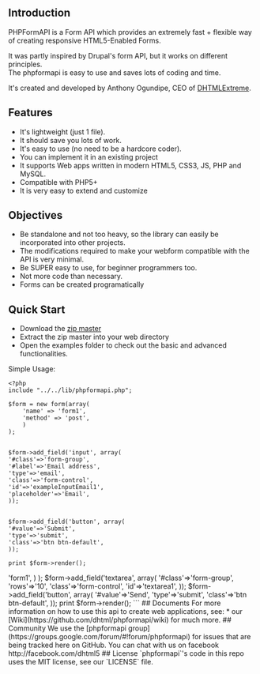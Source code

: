 ## Introduction
PHPFormAPI is a Form API which provides an extremely fast + flexible way of creating responsive HTML5-Enabled Forms.

It was partly inspired by Drupal's form API, but it works on different principles.  
The phpformapi is easy to use and saves lots of coding and time.


It's created and developed by Anthony Ogundipe, CEO of [DHTMLExtreme](http://www.dhtmlextreme.net).

## Features
* It's lightweight (just 1 file).
* It should save you lots of work.
* It's easy to use (no need to be a hardcore coder).
* You can implement it in an existing project
* It supports Web apps written in modern HTML5, CSS3, JS, PHP and MySQL.
* Compatible with PHP5+
* It is very easy to extend and customize

## Objectives
* Be standalone and not too heavy, so the library can easily be incorporated into other projects. 
* The modifications required to make your webform compatible with the API is very minimal.
* Be SUPER easy to use, for beginner programmers too.
* Not more code than necessary.
* Forms can be created programatically


## Quick Start
* Download the [zip master](https://github.com/dhtml/phpformapi/archive/master.zip)
* Extract the zip master into your web directory
* Open the examples folder to check out the basic and advanced functionalities.


Simple Usage:

```
<?php
include "../../lib/phpformapi.php";

$form = new form(array(
	'name' => 'form1',
	'method' => 'post',
	)
);


$form->add_field('input', array(
'#class'=>'form-group',
'#label'=>'Email address',
'type'=>'email',
'class'=>'form-control',
'id'=>'exampleInputEmail1',
'placeholder'=>'Email',
));


$form->add_field('button', array(
'#value'=>'Submit',
'type'=>'submit',
'class'=>'btn btn-default',
));

print $form->render();

```

<?php
include "../../lib/phpformapi.php";

$form = new form(array(
	'name' => 'form1',
	)
);



$form->add_field('textarea', array(
'#class'=>'form-group',
'rows'=>'10',
'class'=>'form-control',
'id'=>'textarea1',
));


$form->add_field('button', array(
'#value'=>'Send',
'type'=>'submit',
'class'=>'btn btn-default',
));
print $form->render();
```


## Documents

For more information on how to use this api to create web applications, see:

* our [Wiki](https://github.com/dhtml/phpformapi/wiki) for much more.

## Community

We use the [phpformapi group](https://groups.google.com/forum/#!forum/phpformapi) for issues that are being tracked here on GitHub.

You can chat with us on facebook http://facebook.com/dhtml5 


## License

`phpformapi`'s code in this repo uses the MIT license, see our `LICENSE` file.
